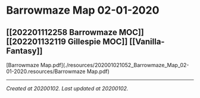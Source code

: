 # Barrowmaze Map 02-01-2020
 [[202201112258 Barrowmaze MOC]] [[202201132119 Gillespie MOC]] [[Vanilla-Fantasy]] 
---



[Barrowmaze Map.pdf](./resources/202001021052_Barrowmaze_Map_02-01-2020.resources/Barrowmaze Map.pdf)

---

_Created at 20200102._
_Last updated at 20200102._



